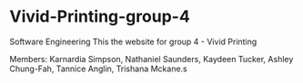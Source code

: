 # Vivid-Printing-group-4

Software Engineering
This the website for group 4 - Vivid Printing
 
 Members:
 Karnardia Simpson,
 Nathaniel Saunders,
 Kaydeen Tucker,
 Ashley Chung-Fah,
 Tannice Anglin,
 Trishana Mckane.s